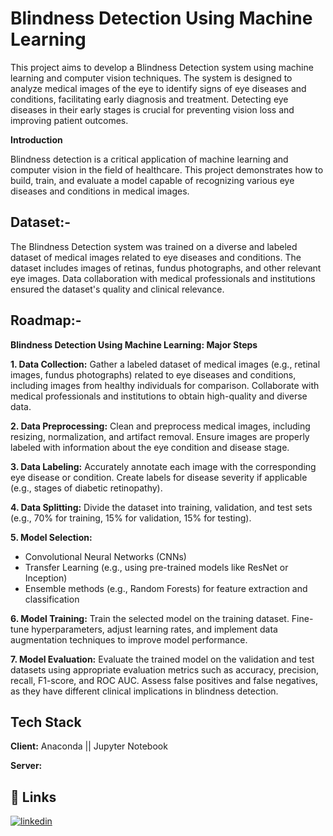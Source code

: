 
# Blindness Detection Using Machine Learning

This project aims to develop a Blindness Detection system using machine learning and computer vision techniques. The system is designed to analyze medical images of the eye to identify signs of eye diseases and conditions, facilitating early diagnosis and treatment. Detecting eye diseases in their early stages is crucial for preventing vision loss and improving patient outcomes.


**Introduction**

Blindness detection is a critical application of machine learning and computer vision in the field of healthcare. This project demonstrates how to build, train, and evaluate a model capable of recognizing various eye diseases and conditions in medical images.


## Dataset:-

The Blindness Detection system was trained on a diverse and labeled dataset of medical images related to eye diseases and conditions. The dataset includes images of retinas, fundus photographs, and other relevant eye images. Data collaboration with medical professionals and institutions ensured the dataset's quality and clinical relevance.



## Roadmap:-

**Blindness Detection Using Machine Learning: Major Steps**


**1. Data Collection:**
Gather a labeled dataset of medical images (e.g., retinal images, fundus photographs) related to eye diseases and conditions, including images from healthy individuals for comparison.
Collaborate with medical professionals and institutions to obtain high-quality and diverse data.

**2. Data Preprocessing:**
Clean and preprocess medical images, including resizing, normalization, and artifact removal. Ensure images are properly labeled with information about the eye condition and disease stage.

**3. Data Labeling:**
Accurately annotate each image with the corresponding eye disease or condition. Create labels for disease severity if applicable (e.g., stages of diabetic retinopathy).

**4. Data Splitting:**
Divide the dataset into training, validation, and test sets (e.g., 70% for training, 15% for validation, 15% for testing).

**5. Model Selection:**
- Convolutional Neural Networks (CNNs)
- Transfer Learning (e.g., using pre-trained models like ResNet or Inception)
- Ensemble methods (e.g., Random Forests) for feature extraction and classification

**6. Model Training:**
Train the selected model on the training dataset. Fine-tune hyperparameters, adjust learning rates, and implement data augmentation techniques to improve model performance.

**7. Model Evaluation:**
Evaluate the trained model on the validation and test datasets using appropriate evaluation metrics such as accuracy, precision, recall, F1-score, and ROC AUC. Assess false positives and false negatives, as they have different clinical implications in blindness detection.


## Tech Stack

**Client:** Anaconda || Jupyter Notebook

**Server:** 


## 🔗 Links
[![linkedin](https://img.shields.io/badge/linkedin-0A66C2?style=for-the-badge&logo=linkedin&logoColor=white)](https://www.linkedin.com/)


